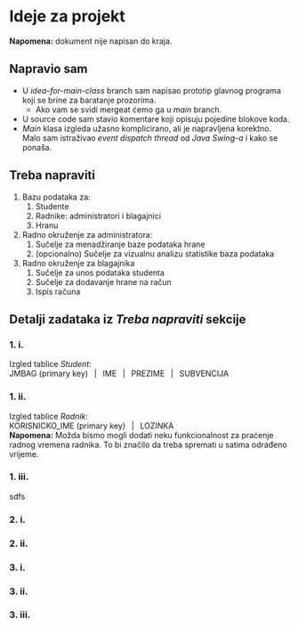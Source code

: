 # Ideje za projekt
**Napomena:** dokument nije napisan do kraja.

## Napravio sam

* U *idea-for-main-class* branch sam napisao prototip glavnog programa koji se brine za baratanje prozorima.
    * Ako vam se svidi mergeat ćemo ga u *main* branch.
* U source code sam stavio komentare koji opisuju pojedine blokove koda.
* *Main* klasa izgleda užasno komplicirano, ali je napravljena korektno. Malo sam istraživao *event dispatch thread* od *Java Swing-a* i kako se ponaša.

## Treba napraviti

1. Bazu podataka za:
    1. Studente
    2. Radnike: administratori i blagajnici
    3. Hranu 
2. Radno okruženje za administratora:
    1. Sučelje za menadžiranje baze podataka hrane
    2. (opcionalno) Sučelje za vizualnu analizu statistike baza podataka
3. Radno okruženje za blagajnika
    1. Sučelje za unos podataka studenta
    2. Sučelje za dodavanje hrane na račun
    3. Ispis računa
    
## Detalji zadataka iz *Treba napraviti* sekcije
   
### 1. i.
Izgled tablice *Student*: <br>
JMBAG (primary key) &ensp;|&ensp; IME &ensp;|&ensp; PREZIME &ensp;|&ensp; SUBVENCIJA 
### 1. ii.
Izgled tablice *Radnik*: <br>
KORISNICKO_IME (primary key) &ensp;|&ensp; LOZINKA <br>
**Napomena:** Možda bismo mogli dodati neku funkcionalnost za praćenje radnog vremena radnika. To bi značilo da treba spremati u satima odrađeno vrijeme.
### 1. iii.
sdfs
### 2. i.

### 2. ii.

### 3. i.

### 3. ii.

### 3. iii.



